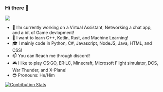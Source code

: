 ### Hi there 👋
![](https://komarev.com/ghpvc/?username=Jun3-dev&style=flat-square)
- 🔭 I’m currently working on a Virtual Assistant, Networking a chat app, and a bit of Game devlopment!
- 🌱 I want to learn C++, Kotlin, Rust, and Machine Learning!
- 🎓 I mainly code in Python, C#, Javascript, NodeJS, Java, HTML, and CSS!
- 📫 You can Reach me through discord!  
- 🎮 I like to play CS:GO, ER:LC, Minecraft, Microsoft Flight simulator, DCS, War Thunder, and X-Plane!
- 😎 Pronouns: He/Him


[![Contribution Stats](https://github-contribution-stats.vercel.app/api/?username=Jun3-dev?theme=dracula)](https://github.com/LordDashMe/github-contribution-stats/)
